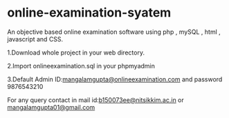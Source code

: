 # online-examination-syatem
An objective based online examination software using php , mySQL , html , javascript and CSS.

1.Download whole project in your web directory.

2.Import onlineexamination.sql in your phpmyadmin

3.Default Admin ID:mangalamgupta@onlineexamination.com and password 9876543210

For any query contact in mail id:b150073ee@nitsikkim.ac.in or mangalamgupta01@gmail.com

